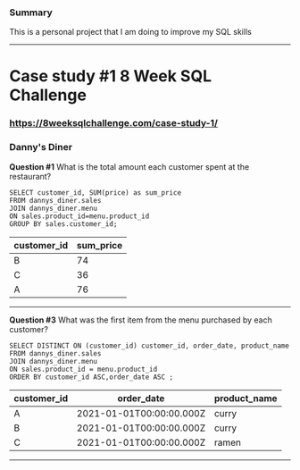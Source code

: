 ### Summary
This is a personal project that I am doing to improve my SQL skills

---

# Case study #1 8 Week SQL Challenge
### https://8weeksqlchallenge.com/case-study-1/
### Danny's Diner

**Question #1** 
What is the total amount each customer spent at the restaurant?

    SELECT customer_id, SUM(price) as sum_price
    FROM dannys_diner.sales 
    JOIN dannys_diner.menu
    ON sales.product_id=menu.product_id
    GROUP BY sales.customer_id;

| customer_id | sum_price |
| ----------- | --------- |
| B           | 74        |
| C           | 36        |
| A           | 76        |

---

**Question #3**
What was the first item from the menu purchased by each customer?

    SELECT DISTINCT ON (customer_id) customer_id, order_date, product_name
    FROM dannys_diner.sales
    JOIN dannys_diner.menu
    ON sales.product_id = menu.product_id
    ORDER BY customer_id ASC,order_date ASC ;

| customer_id | order_date               | product_name |
| ----------- | ------------------------ | ------------ |
| A           | 2021-01-01T00:00:00.000Z | curry        |
| B           | 2021-01-01T00:00:00.000Z | curry        |
| C           | 2021-01-01T00:00:00.000Z | ramen        |

---
